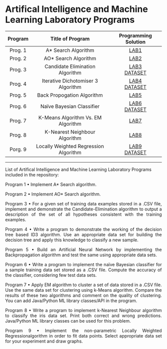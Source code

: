 # Artifical Intelligence and Machine Learning Laboratory Programs

|    Program     |           Title of Program            |      Programming Solution       | 
| :------------: | :-----------------------------------: | :-----------------------------: | 
|    Prog. 1     |       A\* Search Algorithm            |          [LAB1][lab1]           |
|    Prog. 2     |       AO\* Search Algorithm           |          [LAB2][lab2]           | 
|    Prog. 3     |    Candidate Elimination Algorithm    | [LAB3][lab3]<br>[DATASET][csv1] | 
|    Prog. 4     | Iterative Dichotomiser 3 Algorithm    | [LAB4][lab4]<br>[DATASET][csv2] | 
|    Prog. 5     |       Back Propogation Algorithm      |          [LAB5][lab5]           | 
|    Prog. 6     |       Naïve Bayesian Classifier       | [LAB6][lab6]<br>[DATASET][csv3] | 
|    Prog. 7     |  K-Means Algorithm Vs. EM Algorithm   |          [LAB7][lab7]           | 
|    Prog. 8     |     K-Nearest Neighbour Algorithm     |          [LAB8][lab8]           | 
|    Porg. 9     | Locally Weighted Regression Algorithm | [LAB9][lab9]<br>[DATASET][csv4] | 

[lab1]: https://github.com/amit25bhalerao/Artificial-Intelligence-and-Machine-Learning-Programming/tree/main/Program1/main.py
[lab2]: https://github.com/amit25bhalerao/Artificial-Intelligence-and-Machine-Learning-Programming/tree/main/Program2/main.py
[lab3]: https://github.com/amit25bhalerao/Artificial-Intelligence-and-Machine-Learning-Programming/tree/main/Program3/main.py
[lab4]: https://github.com/amit25bhalerao/Artificial-Intelligence-and-Machine-Learning-Programming/tree/main/Program4/main.py
[lab5]: https://github.com/amit25bhalerao/Artificial-Intelligence-and-Machine-Learning-Programming/tree/main/Program5/main.py
[lab6]: https://github.com/amit25bhalerao/Artificial-Intelligence-and-Machine-Learning-Programming/tree/main/Program6/main.py
[lab7]: https://github.com/amit25bhalerao/Artificial-Intelligence-and-Machine-Learning-Programming/tree/main/Program7/main.py
[lab8]: https://github.com/amit25bhalerao/Artificial-Intelligence-and-Machine-Learning-Programming/tree/main/Program8/main.py
[lab9]: https://github.com/amit25bhalerao/Artificial-Intelligence-and-Machine-Learning-Programming/tree/main/Program9/main.py
[csv1]: https://github.com/amit25bhalerao/Artificial-Intelligence-and-Machine-Learning-Programming/tree/main/Program3/Data.csv
[csv2]: https://github.com/amit25bhalerao/Artificial-Intelligence-and-Machine-Learning-Programming/tree/main/Program4/Data.csv
[csv3]: https://github.com/amit25bhalerao/Artificial-Intelligence-and-Machine-Learning-Programming/tree/main/Program6/Data.csv
[csv4]: https://github.com/amit25bhalerao/Artificial-Intelligence-and-Machine-Learning-Programming/tree/main/Program9/Data.csv

-----------------------------------------------------------------------------------------------------------------------------------------------------------------------

List of Artifical Intelligence and Machine Learning Laboratory Programs included in the repository:

<p align="justify"> 
Program 1 • Implement A* Search algorithm.
</p>

<p align="justify"> 
Program 2 • Implement AO* Search algorithm.
</p>

<p align="justify"> 
Program 3 • For a given set of training data examples stored in a .CSV file, implement and demonstrate the Candidate-Elimination algorithm to output a description of the set of 
all hypotheses consistent with the training examples.
</p>

<p align="justify"> 
Program 4 • Write a program to demonstrate the working of the decision tree based ID3 algorithm. Use an appropriate data set for building the decision tree and apply this knowledge to classify a new sample.
</p>

<p align="justify"> 
Program 5 • Build an Artificial Neural Network by implementing the Backpropagation algorithm and test the same using appropriate data sets.
</p>

<p align="justify"> 
Program 6 • Write a program to implement the naïve Bayesian classifier for a sample training data set stored as a .CSV file. Compute the accuracy of the classifier, 
considering few test data sets.
</p>

<p align="justify"> 
Program 7 • Apply EM algorithm to cluster a set of data stored in a .CSV file. Use the same data set for clustering using k-Means algorithm. Compare the results of these two algorithms and comment on the quality of clustering. You can add Java/Python ML library classes/API in the program.
</p>

<p align="justify"> 
Program 8 • Write a program to implement k-Nearest Neighbour algorithm to classify the iris data set. Print both correct and wrong predictions. Java/Python ML library 
classes can be used for this problem.
</p>

<p align="justify"> 
Program 9 • Implement the non-parametric Locally Weighted Regressionalgorithm in order to fit data points. Select appropriate data set for your experiment and draw graphs.
</p>
